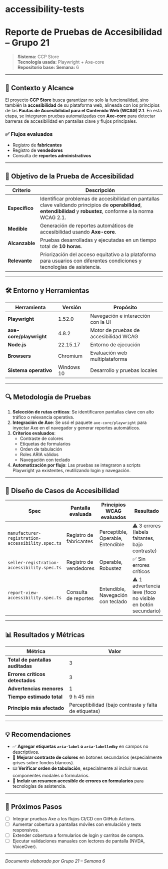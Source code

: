 # accessibility-tests
# **Reporte de Pruebas de Accesibilidad – Grupo 21**

> **Sistema:** CCP Store  
> **Tecnología usada:** Playwright + Axe-core  
> **Repositorio base:** 
> **Semana:** 6  

---

## 🧭 Contexto y Alcance

El proyecto **CCP Store** busca garantizar no solo la funcionalidad, sino también la **accesibilidad** de su plataforma web, alineada con los principios de las **Pautas de Accesibilidad para el Contenido Web (WCAG) 2.1**. En esta etapa, se integraron pruebas automatizadas con **Axe-core** para detectar barreras de accesibilidad en pantallas clave y flujos principales.

### ✅ Flujos evaluados

- Registro de **fabricantes**
- Registro de **vendedores**
- Consulta de **reportes administrativos**

---

## 🎯 Objetivo de la Prueba de Accesibilidad

| Criterio     | Descripción |
|--------------|-------------|
| **Específico** | Identificar problemas de accesibilidad en pantallas clave validando principios de **operabilidad**, **entendibilidad** y **robustez**, conforme a la norma WCAG 2.1. |
| **Medible**    | Generación de reportes automáticos de accesibilidad usando **Axe-core**. |
| **Alcanzable** | Pruebas desarrolladas y ejecutadas en un tiempo total de **10 horas**. |
| **Relevante**  | Priorización del acceso equitativo a la plataforma para usuarios con diferentes condiciones y tecnologías de asistencia. |

---

## 🛠️ Entorno y Herramientas

| Herramienta              | Versión     | Propósito |
|--------------------------|-------------|-----------|
| **Playwright**           | 1.52.0      | Navegación e interacción con la UI |
| **axe-core/playwright**  | 4.8.2       | Motor de pruebas de accesibilidad WCAG |
| **Node.js**              | 22.15.17    | Entorno de ejecución |
| **Browsers**             | Chromium    | Evaluación web multiplataforma |
| **Sistema operativo**    | Windows 10  | Desarrollo y pruebas locales |

---

## 🔍 Metodología de Pruebas

1. **Selección de rutas críticas**: Se identificaron pantallas clave con alto tráfico o relevancia operativa.
2. **Integración de Axe**: Se usó el paquete `axe-core/playwright` para inyectar Axe en el navegador y generar reportes automáticos.
3. **Criterios evaluados**:  
   - Contraste de colores  
   - Etiquetas de formularios  
   - Orden de tabulación  
   - Roles ARIA válidos  
   - Navegación con teclado  
4. **Automatización por flujo**: Las pruebas se integraron a scripts Playwright ya existentes, reutilizando login y navegación.

---

## 🧪 Diseño de Casos de Accesibilidad

| **Spec** | **Pantalla evaluada** | **Principios WCAG evaluados** | **Resultado** |
|---------|------------------------|-------------------------------|----------------|
| `manufacturer-registration-accessibility.spec.ts` | Registro de fabricantes | Perceptible, Operable, Entendible | ⚠️ 3 errores (labels faltantes, bajo contraste) |
| `seller-registration-accessibility.spec.ts` | Registro de vendedores | Operable, Robustez | ✅ Sin errores críticos |
| `report-view-accessibility.spec.ts` | Consulta de reportes | Entendible, Navegación con teclado | ⚠️ 1 advertencia leve (foco no visible en botón secundario) |

---

## 📊 Resultados y Métricas

| Métrica | Valor |
|--------|--------|
| **Total de pantallas auditadas** | 3 |
| **Errores críticos detectados** | 3 |
| **Advertencias menores** | 1 |
| **Tiempo estimado total** | 9 h 45 min |
| **Principio más afectado** | Perceptibilidad (bajo contraste y falta de etiquetas) |

---

## 💡 Recomendaciones

- ✅ **Agregar etiquetas `aria-label` o `aria-labelledby`** en campos no descriptivos.  
- 🎨 **Mejorar contraste de colores** en botones secundarios (especialmente grises sobre fondos blancos).  
- ⌨️ **Verificar orden de tabulación**, especialmente al incluir nuevos componentes modales o formularios.  
- 📣 **Incluir un resumen accesible de errores en formularios** para tecnologías de asistencia.

---

## 🚀 Próximos Pasos

- [ ] Integrar pruebas Axe a los flujos CI/CD con GitHub Actions.  
- [ ] Aumentar cobertura a pantallas móviles con emulación y tests responsivos.  
- [ ] Extender cobertura a formularios de login y carritos de compra.  
- [ ] Ejecutar validaciones manuales con lectores de pantalla (NVDA, VoiceOver).

---

*Documento elaborado por Grupo 21 – Semana 6*
